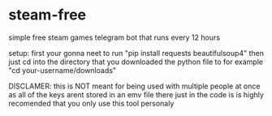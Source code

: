 # steam-free
simple free steam games telegram bot that runs every 12 hours


setup:
first your gonna neet to run "pip install requests beautifulsoup4"
then just cd into the directory that you downloaded the python file to for example "cd your-username/downloads"


DISCLAMER:
this is NOT meant for being used with multiple people at once as all of the keys arent stored in an emv file there just in the code is is highly recomended that you only use this tool personaly

